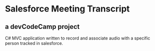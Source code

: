# Salesforce Meeting Transcript
## a devCodeCamp project
C# MVC application written to record and associate audio with a specific person tracked in salesforce.
